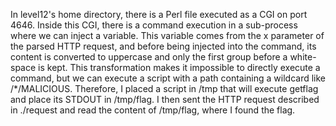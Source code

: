 In level12's home directory, there is a Perl file executed as a CGI on port 4646.
Inside this CGI, there is a command execution in a sub-process where we can inject a variable.
This variable comes from the x parameter of the parsed HTTP request, and before being injected into the command, its content is converted to uppercase and only the first group before a white-space is kept.
This transformation makes it impossible to directly execute a command, but we can execute a script with a path containing a wildcard like /*/MALICIOUS.
Therefore, I placed a script in /tmp that will execute getflag and place its STDOUT in /tmp/flag.
I then sent the HTTP request described in ./request and read the content of /tmp/flag, where I found the flag.
